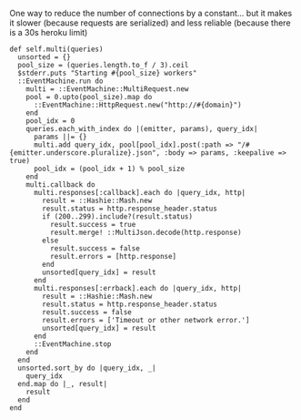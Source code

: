 One way to reduce the number of connections by a constant... but it makes it slower (because requests are serialized) and less reliable (because there is a 30s heroku limit)

    def self.multi(queries)
      unsorted = {}
      pool_size = (queries.length.to_f / 3).ceil
      $stderr.puts "Starting #{pool_size} workers"
      ::EventMachine.run do
        multi = ::EventMachine::MultiRequest.new
        pool = 0.upto(pool_size).map do
          ::EventMachine::HttpRequest.new("http://#{domain}")
        end
        pool_idx = 0
        queries.each_with_index do |(emitter, params), query_idx|
          params ||= {}
          multi.add query_idx, pool[pool_idx].post(:path => "/#{emitter.underscore.pluralize}.json", :body => params, :keepalive => true)
          pool_idx = (pool_idx + 1) % pool_size
        end
        multi.callback do
          multi.responses[:callback].each do |query_idx, http|
            result = ::Hashie::Mash.new
            result.status = http.response_header.status
            if (200..299).include?(result.status)
              result.success = true
              result.merge! ::MultiJson.decode(http.response)
            else
              result.success = false
              result.errors = [http.response]
            end
            unsorted[query_idx] = result
          end
          multi.responses[:errback].each do |query_idx, http|
            result = ::Hashie::Mash.new
            result.status = http.response_header.status
            result.success = false
            result.errors = ['Timeout or other network error.']
            unsorted[query_idx] = result
          end
          ::EventMachine.stop
        end
      end
      unsorted.sort_by do |query_idx, _|
        query_idx
      end.map do |_, result|
        result
      end
    end
